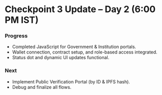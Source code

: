 # Checkpoint 3 Update – Day 2 (6:00 PM IST)

### Progress
- Completed JavaScript for Government & Institution portals.
- Wallet connection, contract setup, and role-based access integrated.
- Status dot and dynamic UI updates functional.

### Next
- Implement Public Verification Portal (by ID & IPFS hash).
- Debug and finalize all flows.
